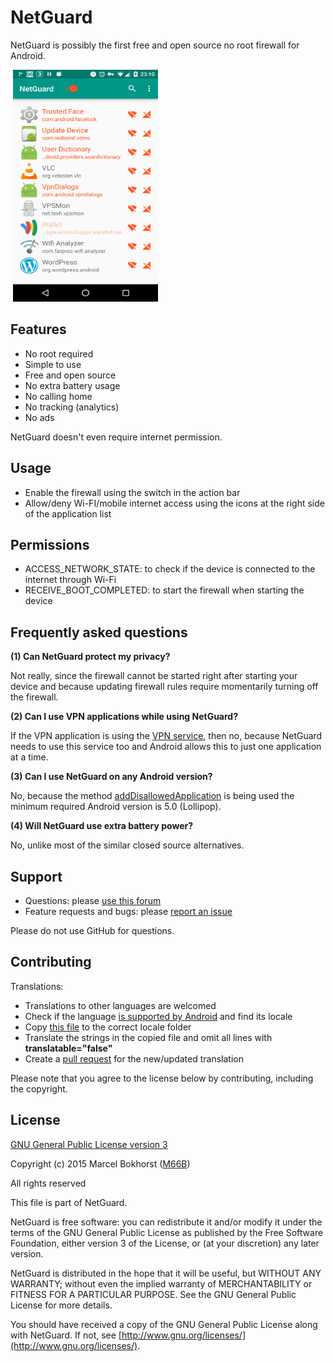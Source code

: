 # NetGuard

NetGuard is possibly the first free and open source no root firewall for Android.

<img src="screenshot.png" width="232" height="371" hspace="4"/>

Features
--------

* No root required
* Simple to use
* Free and open source
* No extra battery usage
* No calling home
* No tracking (analytics)
* No ads

NetGuard doesn't even require internet permission.

Usage
-----

* Enable the firewall using the switch in the action bar
* Allow/deny Wi-FI/mobile internet access using the icons at the right side of the application list

Permissions
-----------

* ACCESS_NETWORK_STATE: to check if the device is connected to the internet through Wi-Fi
* RECEIVE_BOOT_COMPLETED: to start the firewall when starting the device

Frequently asked questions
--------------------------

<a name="FAQ1"></a>
**(1) Can NetGuard protect my privacy?**

Not really, since the firewall cannot be started right after starting your device
and because updating firewall rules require momentarily turning off the firewall.

<a name="FAQ2"></a>
**(2) Can I use VPN applications while using NetGuard?**

If the VPN application is using the [VPN service](http://developer.android.com/reference/android/net/VpnService.html),
then no, because NetGuard needs to use this service too and Android allows this to just one application at a time.

<a name="FAQ3"></a>
**(3) Can I use NetGuard on any Android version?**

No, because the method [addDisallowedApplication](http://developer.android.com/reference/android/net/VpnService.Builder.html#addDisallowedApplication(java.lang.String))
is being used the minimum required Android version is 5.0 (Lollipop).

<a name="FAQ4"></a>
**(4) Will NetGuard use extra battery power?**

No, unlike most of the similar closed source alternatives.


Support
-------

* Questions: please [use this forum](http://forum.xda-developers.com/showthread.php?t=3233012)
* Feature requests and bugs: please [report an issue](https://github.com/M66B/NetGuard/issues/new)

Please do not use GitHub for questions.

Contributing
------------

Translations:

* Translations to other languages are welcomed
* Check if the language [is supported by Android](http://stackoverflow.com/questions/7973023/what-is-the-list-of-supported-languages-locales-on-android) and find its locale
* Copy [this file](https://github.com/M66B/NetGuard/blob/master/app/src/main/res/values/strings.xml) to the correct locale folder
* Translate the strings in the copied file and omit all lines with **translatable="false"**
* Create a [pull request](https://help.github.com/articles/using-pull-requests) for the new/updated translation

Please note that you agree to the license below by contributing, including the copyright.


License
-------

[GNU General Public License version 3](http://www.gnu.org/licenses/gpl.txt)

Copyright (c) 2015 Marcel Bokhorst ([M66B](http://forum.xda-developers.com/member.php?u=2799345))

All rights reserved

This file is part of NetGuard.

NetGuard is free software: you can redistribute it and/or modify
it under the terms of the GNU General Public License as published by
the Free Software Foundation, either version 3 of the License, or
(at your discretion) any later version.

NetGuard is distributed in the hope that it will be useful,
but WITHOUT ANY WARRANTY; without even the implied warranty of
MERCHANTABILITY or FITNESS FOR A PARTICULAR PURPOSE.  See the
GNU General Public License for more details.

You should have received a copy of the GNU General Public License
along with NetGuard. If not, see [http://www.gnu.org/licenses/](http://www.gnu.org/licenses/).
